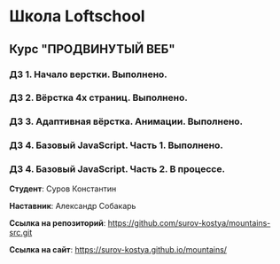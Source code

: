 # Школа Loftschool
## Курс "ПРОДВИНУТЫЙ ВЕБ"
### ДЗ 1. Начало верстки. Выполнено.
### ДЗ 2. Вёрстка 4х страниц. Выполнено.
### ДЗ 3. Адаптивная вёрстка. Анимации. Выполнено.
### ДЗ 4. Базовый JavaScript. Часть 1. Выполнено.
### ДЗ 4. Базовый JavaScript. Часть 2. В процессе.

**Студент**: Суров Константин

**Наставник**: Александр Собакарь

**Ссылка на репозиторий**: https://github.com/surov-kostya/mountains-src.git

**Ссылка на сайт**:  https://surov-kostya.github.io/mountains/

